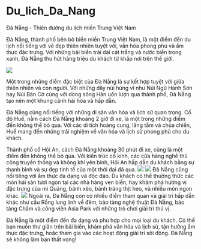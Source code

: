 # Du_lich_Da_Nang
Đà Nẵng - Thiên đường du lịch miền Trung Việt Nam


Đà Nẵng, thành phố bên bờ biển miền Trung Việt Nam, là một điểm đến du lịch nổi tiếng với vẻ đẹp thiên nhiên tuyệt vời, văn hóa phong phú và ẩm thực đặc trưng. Với những bãi biển trải dài cát trắng và nước biển trong xanh, Đà Nẵng thu hút hàng triệu du khách từ khắp nơi trên thế giới.

<img src= "https://static.vinwonders.com/2022/03/bai-bien-da-nang-1.jpg" >

Một trong những điểm đặc biệt của Đà Nẵng là sự kết hợp tuyệt vời giữa thiên nhiên và con người. Với những dãy núi hùng vĩ như Núi Ngũ Hành Sơn hay Núi Bàn Cờ cùng với dòng sông Hàn uốn lượn qua thành phố, Đà Nẵng tạo nên một khung cảnh hài hòa và hấp dẫn.

Đà Nẵng cũng nổi tiếng với những di sản văn hóa và lịch sử quan trọng. Cố đô Huế, nằm cách Đà Nẵng khoảng 2 giờ đi xe, là một trong những điểm đến không thể bỏ qua. Với các di tích hoàng cung, lăng tẩm và chùa chiền, Huế mang đến những trải nghiệm về văn hóa và lịch sử phong phú cho du khách.

Thành phố cổ Hội An, cách Đà Nẵng khoảng 30 phút đi xe, cũng là một điểm đến không thể bỏ qua. Với kiến trúc cổ kính, các cửa hàng nghề thủ công truyền thống và không khí yên bình, Hội An hấp dẫn du khách bằng sự thanh bình và sự đẹp tinh tế của một thời đại đã qua.
<img src= "https://vcdn1-dulich.vnecdn.net/2022/06/03/cauvang-1654247842-9403-1654247849.jpg?w=1200&h=0&q=100&dpr=1&fit=crop&s=Swd6JjpStebEzT6WARcoOA" >
<img src= "https://static.vinwonders.com/2022/04/cau-rong-da-nang-1-1.jpg" >
Đà Nẵng cũng nổi tiếng với ẩm thực đa dạng và độc đáo. Du khách có thể thưởng thức các món hải sản tươi ngon tại các nhà hàng ven biển, hay khám phá hương vị đặc trưng của mì Quảng, bánh xèo, bánh tráng thịt heo, và nhiều món ngon khác.
<img src= "https://statics.vinpearl.com/am-thuc-da-nang-1.jpg" >
Ngoài ra, Đà Nẵng còn có nhiều điểm tham quan và giải trí hấp dẫn khác như cầu Rồng lung linh về đêm, bảo tàng nghệ thuật Đà Nẵng, bảo tàng Chăm và công viên Asia Park với những trò chơi giải trí thú vị.

Đà Nẵng là một điểm đến đa dạng và phù hợp cho mọi loại du khách. Có thể bạn muốn thư giãn trên bãi biển, khám phá văn hóa và lịch sử, tận hưởng ẩm thực đặc trưng, hoặc tham gia vào các hoạt động giải trí sôi động. Đà Nẵng sẽ không làm bạn thất vọng!
